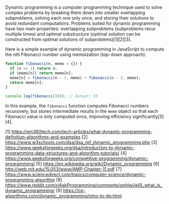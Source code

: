 Dynamic programming is a computer programming technique used to solve complex problems by breaking them down into smaller
overlapping subproblems, solving each one only once, and storing their solutions to avoid redundant computations. Problems
suited for dynamic programming have two main properties: overlapping subproblems (subproblems recur multiple times) and
optimal substructure (optimal solution can be constructed from optimal solutions of subproblems)[1][2][3].

Here is a simple example of dynamic programming in JavaScript to compute the nth Fibonacci number using memoization (top-down
approach):

```javascript
function fibonacci(n, memo = {}) {
  if (n <= 1) return n;
  if (memo[n]) return memo[n];
  memo[n] = fibonacci(n - 1, memo) + fibonacci(n - 2, memo);
  return memo[n];
}

console.log(fibonacci(10)); // Output: 55
```

In this example, the `fibonacci` function computes Fibonacci numbers recursively, but stores intermediate results in the
`memo` object so that each Fibonacci value is only computed once, improving efficiency significantly[3][4].

[1] https://em360tech.com/tech-articles/what-dynamic-programming-definition-algorithms-and-examples [2]
https://www.w3schools.com/dsa/dsa_ref_dynamic_programming.php [3]
https://www.geeksforgeeks.org/dsa/introduction-to-dynamic-programming-data-structures-and-algorithm-tutorials/ [4]
https://www.geeksforgeeks.org/competitive-programming/dynamic-programming/ [5]
https://en.wikipedia.org/wiki/Dynamic_programming [6] http://web.mit.edu/15.053/www/AMP-Chapter-11.pdf [7]
https://www.sciencedirect.com/topics/computer-science/dynamic-programming-algorithm [8]
https://www.reddit.com/r/AskProgramming/comments/gnhlwi/eli5_what_is_dynamic_programming/ [9]
https://cp-algorithms.com/dynamic_programming/intro-to-dp.html
